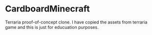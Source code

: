 # CardboardMinecraft
Terraria proof-of-concept clone. I have copied the assets from terraria game and this is just for educuation purposes.
